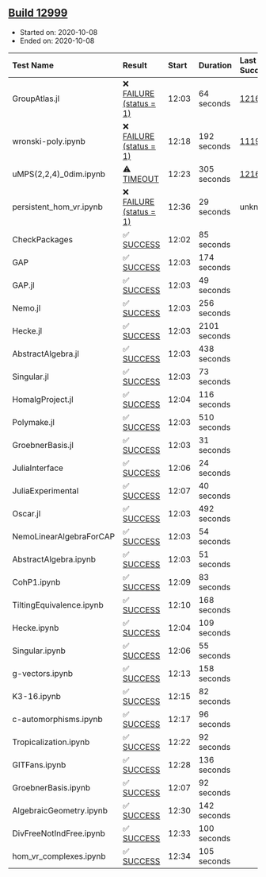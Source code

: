 ## [Build 12999](https://oscarci.mathematik.uni-kl.de/job/oscar/12999/)

* Started on: 2020-10-08
* Ended on: 2020-10-08

| Test Name    | Result | Start | Duration | Last Success | First Failure |
|:-------------|:-------|:------|:---------|:-------------|:--------------|
| GroupAtlas.jl | ❌ [FAILURE (status = 1)](https://oscarci.mathematik.uni-kl.de/job/oscar/12999/artifact/logs/build-12999/GroupAtlas.jl.log) | 12:03 | 64 seconds | [12167](https://oscarci.mathematik.uni-kl.de/job/oscar/12167/) | [12168](https://oscarci.mathematik.uni-kl.de/job/oscar/12168/) |
| wronski-poly.ipynb | ❌ [FAILURE (status = 1)](https://oscarci.mathematik.uni-kl.de/job/oscar/12999/artifact/logs/build-12999/wronski-poly.ipynb.log) | 12:18 | 192 seconds | [11192](https://oscarci.mathematik.uni-kl.de/job/oscar/11192/) | [11193](https://oscarci.mathematik.uni-kl.de/job/oscar/11193/) |
| uMPS(2,2,4)_0dim.ipynb | ⚠ [TIMEOUT](https://oscarci.mathematik.uni-kl.de/job/oscar/12999/artifact/logs/build-12999/uMPS-2-2-4-_0dim.ipynb.log) | 12:23 | 305 seconds | [12167](https://oscarci.mathematik.uni-kl.de/job/oscar/12167/) | [12168](https://oscarci.mathematik.uni-kl.de/job/oscar/12168/) |
| persistent_hom_vr.ipynb | ❌ [FAILURE (status = 1)](https://oscarci.mathematik.uni-kl.de/job/oscar/12999/artifact/logs/build-12999/persistent_hom_vr.ipynb.log) | 12:36 | 29 seconds | unknown | unknown |
| CheckPackages | ✅ [SUCCESS](https://oscarci.mathematik.uni-kl.de/job/oscar/12999/artifact/logs/build-12999/CheckPackages.log) | 12:02 | 85 seconds |  |  |
| GAP | ✅ [SUCCESS](https://oscarci.mathematik.uni-kl.de/job/oscar/12999/artifact/logs/build-12999/GAP.log) | 12:03 | 174 seconds |  |  |
| GAP.jl | ✅ [SUCCESS](https://oscarci.mathematik.uni-kl.de/job/oscar/12999/artifact/logs/build-12999/GAP.jl.log) | 12:03 | 49 seconds |  |  |
| Nemo.jl | ✅ [SUCCESS](https://oscarci.mathematik.uni-kl.de/job/oscar/12999/artifact/logs/build-12999/Nemo.jl.log) | 12:03 | 256 seconds |  |  |
| Hecke.jl | ✅ [SUCCESS](https://oscarci.mathematik.uni-kl.de/job/oscar/12999/artifact/logs/build-12999/Hecke.jl.log) | 12:03 | 2101 seconds |  |  |
| AbstractAlgebra.jl | ✅ [SUCCESS](https://oscarci.mathematik.uni-kl.de/job/oscar/12999/artifact/logs/build-12999/AbstractAlgebra.jl.log) | 12:03 | 438 seconds |  |  |
| Singular.jl | ✅ [SUCCESS](https://oscarci.mathematik.uni-kl.de/job/oscar/12999/artifact/logs/build-12999/Singular.jl.log) | 12:03 | 73 seconds |  |  |
| HomalgProject.jl | ✅ [SUCCESS](https://oscarci.mathematik.uni-kl.de/job/oscar/12999/artifact/logs/build-12999/HomalgProject.jl.log) | 12:04 | 116 seconds |  |  |
| Polymake.jl | ✅ [SUCCESS](https://oscarci.mathematik.uni-kl.de/job/oscar/12999/artifact/logs/build-12999/Polymake.jl.log) | 12:03 | 510 seconds |  |  |
| GroebnerBasis.jl | ✅ [SUCCESS](https://oscarci.mathematik.uni-kl.de/job/oscar/12999/artifact/logs/build-12999/GroebnerBasis.jl.log) | 12:03 | 31 seconds |  |  |
| JuliaInterface | ✅ [SUCCESS](https://oscarci.mathematik.uni-kl.de/job/oscar/12999/artifact/logs/build-12999/JuliaInterface.log) | 12:06 | 24 seconds |  |  |
| JuliaExperimental | ✅ [SUCCESS](https://oscarci.mathematik.uni-kl.de/job/oscar/12999/artifact/logs/build-12999/JuliaExperimental.log) | 12:07 | 40 seconds |  |  |
| Oscar.jl | ✅ [SUCCESS](https://oscarci.mathematik.uni-kl.de/job/oscar/12999/artifact/logs/build-12999/Oscar.jl.log) | 12:03 | 492 seconds |  |  |
| NemoLinearAlgebraForCAP | ✅ [SUCCESS](https://oscarci.mathematik.uni-kl.de/job/oscar/12999/artifact/logs/build-12999/NemoLinearAlgebraForCAP.log) | 12:03 | 54 seconds |  |  |
| AbstractAlgebra.ipynb | ✅ [SUCCESS](https://oscarci.mathematik.uni-kl.de/job/oscar/12999/artifact/logs/build-12999/AbstractAlgebra.ipynb.log) | 12:03 | 51 seconds |  |  |
| CohP1.ipynb | ✅ [SUCCESS](https://oscarci.mathematik.uni-kl.de/job/oscar/12999/artifact/logs/build-12999/CohP1.ipynb.log) | 12:09 | 83 seconds |  |  |
| TiltingEquivalence.ipynb | ✅ [SUCCESS](https://oscarci.mathematik.uni-kl.de/job/oscar/12999/artifact/logs/build-12999/TiltingEquivalence.ipynb.log) | 12:10 | 168 seconds |  |  |
| Hecke.ipynb | ✅ [SUCCESS](https://oscarci.mathematik.uni-kl.de/job/oscar/12999/artifact/logs/build-12999/Hecke.ipynb.log) | 12:04 | 109 seconds |  |  |
| Singular.ipynb | ✅ [SUCCESS](https://oscarci.mathematik.uni-kl.de/job/oscar/12999/artifact/logs/build-12999/Singular.ipynb.log) | 12:06 | 55 seconds |  |  |
| g-vectors.ipynb | ✅ [SUCCESS](https://oscarci.mathematik.uni-kl.de/job/oscar/12999/artifact/logs/build-12999/g-vectors.ipynb.log) | 12:13 | 158 seconds |  |  |
| K3-16.ipynb | ✅ [SUCCESS](https://oscarci.mathematik.uni-kl.de/job/oscar/12999/artifact/logs/build-12999/K3-16.ipynb.log) | 12:15 | 82 seconds |  |  |
| c-automorphisms.ipynb | ✅ [SUCCESS](https://oscarci.mathematik.uni-kl.de/job/oscar/12999/artifact/logs/build-12999/c-automorphisms.ipynb.log) | 12:17 | 96 seconds |  |  |
| Tropicalization.ipynb | ✅ [SUCCESS](https://oscarci.mathematik.uni-kl.de/job/oscar/12999/artifact/logs/build-12999/Tropicalization.ipynb.log) | 12:22 | 92 seconds |  |  |
| GITFans.ipynb | ✅ [SUCCESS](https://oscarci.mathematik.uni-kl.de/job/oscar/12999/artifact/logs/build-12999/GITFans.ipynb.log) | 12:28 | 136 seconds |  |  |
| GroebnerBasis.ipynb | ✅ [SUCCESS](https://oscarci.mathematik.uni-kl.de/job/oscar/12999/artifact/logs/build-12999/GroebnerBasis.ipynb.log) | 12:07 | 92 seconds |  |  |
| AlgebraicGeometry.ipynb | ✅ [SUCCESS](https://oscarci.mathematik.uni-kl.de/job/oscar/12999/artifact/logs/build-12999/AlgebraicGeometry.ipynb.log) | 12:30 | 142 seconds |  |  |
| DivFreeNotIndFree.ipynb | ✅ [SUCCESS](https://oscarci.mathematik.uni-kl.de/job/oscar/12999/artifact/logs/build-12999/DivFreeNotIndFree.ipynb.log) | 12:33 | 100 seconds |  |  |
| hom_vr_complexes.ipynb | ✅ [SUCCESS](https://oscarci.mathematik.uni-kl.de/job/oscar/12999/artifact/logs/build-12999/hom_vr_complexes.ipynb.log) | 12:34 | 105 seconds |  |  |
